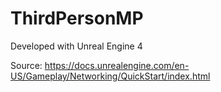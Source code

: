 # ThirdPersonMP

Developed with Unreal Engine 4

Source:
https://docs.unrealengine.com/en-US/Gameplay/Networking/QuickStart/index.html
